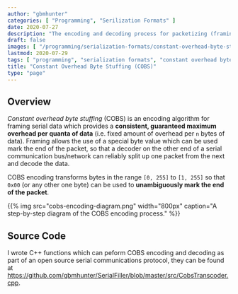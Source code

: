 ```yaml
---
author: "gbmhunter"
categories: [ "Programming", "Serilization Formats" ]
date: 2020-07-27
description: "The encoding and decoding process for packetizing (framing) data using Constant Overhead Byte Stuffing (COBS)."
draft: false
images: [ "/programming/serialization-formats/constant-overhead-byte-stuffing-cobs/cobs-encoding-diagram.png" ]
lastmod: 2020-07-29
tags: [ "programming", "serialization formats", "constant overhead byte stuffing", "COBS", "C++", "encoding", "decoding", "packetizing", "framing" ]
title: "Constant Overhead Byte Stuffing (COBS)"
type: "page"
---
```


## Overview

_Constant overhead byte stuffing_ (COBS) is an encoding algorithm for framing serial data which provides a **consistent, guaranteed maximum overhead per quanta of data** (i.e. fixed amount of overhead per `n` bytes of data). Framing allows the use of a special byte value which can be used mark the end of the packet, so that a decoder on the other end of a serial communication bus/network can reliably split up one packet from the next and decode the data.

COBS encoding transforms bytes in the range `[0, 255]` to `[1, 255]` so that `0x00` (or any other one byte) can be used to **unambiguously mark the end of the packet**.

{{% img src="cobs-encoding-diagram.png" width="800px" caption="A step-by-step diagram of the COBS encoding process." %}}

## Source Code

I wrote C++ functions which can peform COBS encoding and decoding as part of an open source serial communications protocol, they can be found at <https://github.com/gbmhunter/SerialFiller/blob/master/src/CobsTranscoder.cpp>.